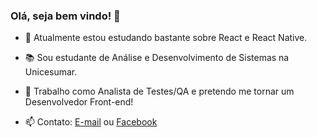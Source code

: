 ### Olá, seja bem vindo! 👋

- 🌱 Atualmente estou estudando bastante sobre React e React Native.

- 📚 Sou estudante de Análise e Desenvolvimento de Sistemas na Unicesumar.
- 🔭 Trabalho como Analista de Testes/QA e pretendo me tornar um Desenvolvedor Front-end!
- 📫 Contato: [E-mail](mailto:gabriel.silipi@gmail.com) ou [Facebook](https://www.facebook.com/gabriel.silipi.1)


<!--
**silipi/silipi** is a ✨ _special_ ✨ repository because its `README.md` (this file) appears on your GitHub profile.

Here are some ideas to get you started:

- 🔭 I’m currently working on ...
- 🌱 I’m currently learning ...
- 👯 I’m looking to collaborate on ...
- 🤔 I’m looking for help with ...
- 💬 Ask me about ...
- 📫 How to reach me: ...
- 😄 Pronouns: ...
- ⚡ Fun fact: ...
-->

